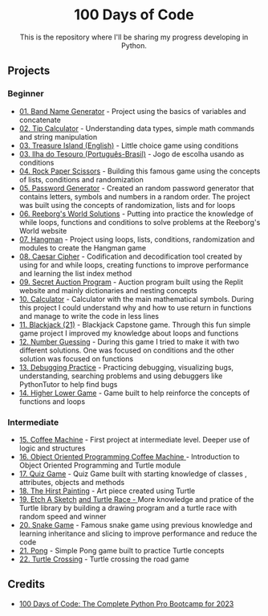 <div align="center">
<h1> 100 Days of Code</h1>

<div>
This is the repository where I'll be sharing my progress developing in Python.
</div>
  
<div align = "left">
  <h2> Projects </h2>
  <h3> Beginner </h3>
  <ul>
    <li><a href="https://github.com/benattimatheus/100DaysPython/blob/main/Project1BandName.ipynb">01. Band Name Generator</a> - Project using the basics of variables and concatenate</li>
    <li><a href="https://github.com/benattimatheus/100DaysPython/blob/main/Project2TipCalculator.ipynb">02. Tip Calculator</a> - Understanding data types, simple math commands and string manipulation</li>
    <li><a href="https://github.com/benattimatheus/100DaysPython/blob/main/Project3ENTreasureIsland.ipynb">03. Treasure Island (English)</a> - Little choice game using conditions</li>
    <li><a href="https://github.com/benattimatheus/100DaysPython/blob/main/Projeto3PTBRIlhaDoTesouro.ipynb">03. Ilha do Tesouro (Português-Brasil)</a> - Jogo de escolha usando as conditions</li>
    <li><a href="https://github.com/benattimatheus/100DaysPython/blob/main/Project4RockPaperScissors.ipynb">04. Rock Paper Scissors</a> - Building this famous game using the concepts of lists, conditions and randomization</li>
    <li><a href="https://github.com/benattimatheus/100DaysPython/blob/main/Project5PasswordGenerator.ipynb">05. Password Generator</a> - Created an random password generator that contains letters, symbols and numbers in a random order. The project was built using the concepts of randomization, lists and for loops</li>
    <li><a href="https://github.com/benattimatheus/100DaysPython/blob/main/Project6Reeborg'sMaze.ipynb">06. Reeborg's World Solutions</a> - Putting into practice the knowledge of while loops, functions and conditions to solve problems at the Reeborg's World website</li>
    <li><a href="https://github.com/benattimatheus/100DaysPython/tree/main/Project7HangMan">07. Hangman</a> - Project using loops, lists, conditions, randomization and modules to create the Hangman game</li>
    <li><a href="https://github.com/benattimatheus/100DaysPython/tree/main/Project8CaesarCipher">08. Caesar Cipher</a> - Codification and decodification tool created by using for and while loops, creating functions to improve performance and learning the list index method</li>
    <li><a href="https://github.com/benattimatheus/100DaysPython/tree/main/Project9SecretAuctionProgram">09. Secret Auction Program</a> - Auction program built using the Replit website and mainly dictionaries and nesting concepts</li>
    <li><a href="https://github.com/benattimatheus/100DaysPython/tree/main/Project10Calculator">10. Calculator</a> - Calculator with the main mathematical symbols. During this project I could understand why and how to use return in functions and manage to write the code in less lines</li>
    <li><a href="https://github.com/benattimatheus/100DaysPython/tree/main/Project11Blackjack">11. Blackjack (21)</a> - Blackjack Capstone game. Through this fun simple game project I improved my knowledge about loops and functions</li>
    <li><a href="https://github.com/benattimatheus/100DaysPython/tree/main/Project12GuessTheNumber">12. Number Guessing</a> - During this game I tried to make it with two different solutions. One was focused on conditions and the other solution was focused on functions</li>
    <li><a href="https://github.com/benattimatheus/100DaysPython/tree/main/Project13DebuggingPractice">13. Debugging Practice</a> - Practicing debugging, visualizing bugs, understanding, searching problems and using debuggers like PythonTutor to help find bugs</li>
    <li><a href="https://github.com/benattimatheus/100DaysPython/tree/main/Project14HigherLower">14. Higher Lower Game</a> - Game built to help reinforce the concepts of functions and loops</li>
  </ul>
  
  <h3> Intermediate </h3>
  <ul>
  
  <li><a href="https://github.com/benattimatheus/100DaysPython/tree/main/Project15CoffeeMachine">15. Coffee Machine</a> - First project at intermediate level. Deeper use of logic and structures</li>
  <li><a href="https://github.com/benattimatheus/100DaysPython/tree/main/Project16CoffeeMachineOOP/CoffeeMachineOOP">16. Object Oriented Programming Coffee Machine </a> - Introduction to Object Oriented Programming and Turtle module</li>
  <li><a href="https://github.com/benattimatheus/100DaysPython/tree/main/Project17QuizGame">17. Quiz Game</a> - Quiz Game built with starting knowledge of classes , attributes, objects and methods</li>
  <li><a href="https://github.com/benattimatheus/100DaysPython/tree/main/Project18TheHirstPainting">18. The Hirst Painting</a> - Art piece created using Turtle</li> 
  <li><a href="https://github.com/benattimatheus/100DaysPython/tree/main/Project19EtchASketchAndRace/EtchASketch">19. Etch A Sketch</a> <a href="https://github.com/benattimatheus/100DaysPython/tree/main/Project19EtchASketchAndRace/TurtleRace"> and Turtle Race - </a> More knowledge and pratice of the Turtle library by building a drawing program and a turtle race with random speed and winner</li>
  <li><a href="https://github.com/benattimatheus/100DaysPython/tree/main/Project20SnakeGame">20. Snake Game</a> - Famous snake game using previous knowledge and learning inheritance and slicing to improve performance and reduce the code</li>
  <li><a href="https://github.com/benattimatheus/100DaysPython/tree/main/Project21Pong">21. Pong</a> - Simple Pong game built to practice Turtle concepts</li>
  <li><a href="https://github.com/benattimatheus/100DaysPython/tree/main/Project22TurtleCrossing">22. Turtle Crossing</a> - Turtle crossing the road game</li>
   
  </ul>
  
  
</div>
      
<div align = "left">
  <h2>Credits</h2>
  <ul>
    <li><a href="https://www.udemy.com/course/100-days-of-code/">100 Days of Code: The Complete Python Pro Bootcamp for 2023</a></li>
</div>

